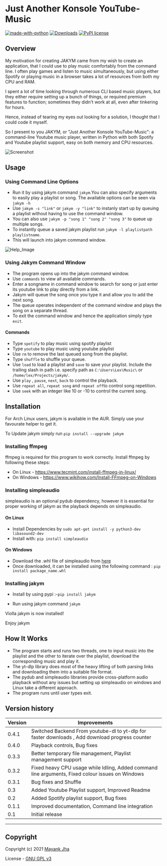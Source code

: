 # Just Another Konsole YouTube-Music

[![made-with-python](https://img.shields.io/badge/Made%20with-Python-1f425f.svg)](https://www.python.org/) [![Downloads](https://static.pepy.tech/personalized-badge/jakym?period=total&units=international_system&left_color=blue&right_color=lightgrey&left_text=Total+Installs)](https://pepy.tech/project/jakym) [![PyPI license](https://img.shields.io/pypi/l/jakym?color=blue&style=plastic)](https://pypi.python.org/pypi/jakym/)

## Overview

My motivation for creating JAKYM came from my wish to create an application, that I could use to play music comfortably from the command line. I often play games and listen to music simultaneously, but using either Spotify or playing music in a browser takes a lot of resources from both my CPU and RAM.

I spent a lot of time looking through numerous CLI based music players, but they either require setting up a bunch of things, or required premium features to function; sometimes they didn't work at all, even after tinkering for hours.

Hence, instead of tearing my eyes out looking for a solution, I thought that I could code it myself.

So I present to you JAKYM, or "Just Another Konsole YouTube-Music": a command-line Youtube music player, written in Python with both Spotify and Youtube playlist support, easy on both memory and CPU resources.

![Screenshot](https://raw.githubusercontent.com/themayankjha/JAKYM/master/img/screenshot.gif "screenshot")

## Usage

### Using Command Line Options

- Run it by using jakym command ``` jakym ```.You can also specify arguments to easily play a playlist or song. The available options can be seen via ```jakym -h```
- Use ```jakym -s "link"``` or ```jakym -y "link"``` to instanly start up by queuing a playlist without having to use the command window.
- You can also use ```jakym -p "song 1" "song 2" "song 3"``` to queue up multiple songs.
- To instantly queue a saved jakym playlist run ```jakym -l playlistpath playlistname```.
- This will launch into jakym command window.

![Help_Image](https://raw.githubusercontent.com/themayankjha/JAKYM/master/img/help.png "screenshot")

### Using Jakym Command Window

- The program opens up into the jakym command window.
- Use ```commands``` to view all available commands.
- Enter a songname in command window to search for song or just enter its youtube link to play directly from a link.
- Jakym will queue the song once you type it and allow you to add the next song.
- The queue operates independent of the command window and plays the song on a separate thread.
- To exit the command window and hence the application simply type ```exit```.

#### Commands

- Type ```spotify``` to play music using spotify playlist
- Type ```youtube``` to play music using youtube playlist
- Use ```rm``` to remove the last queued song from the playlist.
- Type ```shuffle``` to shuffle your queue.
- Use ```load``` to load a playlist and ```save``` to save your playlist. Include the trailing slash in path i.e. specify path as ```C:\Users\Lex\Music\``` or ```/home/lex/Projects/jakym/```.
- Use ```play``` , ```pause```, ```next```, ```back``` to control the playback.
- Use ```repeat all```, ```repeat song``` and ```repeat off```to control song repetition.
- Use ```seek``` with an integer like 10 or -10 to control the current song.

## Installation

For Arch Linux users, jakym is available in the AUR. Simply use your favourate helper to get it.

To Update jakym simply run ```pip install --upgrade jakym```

### Installing ffmpeg

ffmpeg is required for this program to work correctly. Install ffmpeg by following these steps:

- On Linux - <https://www.tecmint.com/install-ffmpeg-in-linux/>
- On Windows - <https://www.wikihow.com/Install-FFmpeg-on-Windows>

### Installing simpleaudio

simpleaudio is an optional pydub dependency, however it is essential for proper working of jakym as the playback depends on simpleaudio.

#### On Linux

- Install Dependencies by ```sudo apt-get install -y python3-dev libasound2-dev```
- Install with: ```pip install simpleaudio```

#### On Windows

- Download the .whl file of simpleaudio from [here](https://www.lfd.uci.edu/~gohlke/pythonlibs/#simpleaudio)
- Once downloaded, it can be installed using the following command : ```pip install package_name.whl```

### Installing jakym

- Install by using pypi :-``` pip install jakym ```

- Run using jakym command ``` jakym ```

Violla jakym is now installed!

Enjoy jakym

## How It Works

- The program starts and runs two threads, one to input music into the playlist and the other to iterate over the playlist, download the corresponding music and play it.
- The yt-dlp library does most of the heavy lifting of both parsing links and downloading them into a suitable file format.
- The pydub and simpleaudio libraries provide cross-platform audio playback without any issues but setting up simpleaudio on windows and Linux take a different approach.
- The program runs until user types exit.

## Version history

| Version     | Improvements    |
| ----------- | ------------------    |
| 0.4.1        | Switched Backend From youtube-dl to yt-dlp for faster downloads , Add download progress counter|
| 0.4.0       | Playback controls, Bug fixes    |
| 0.3.3       | Better temporary file management, Playlist management support |
| 0.3.2       | Fixed heavy CPU usage while Idling, Added command line arguments, Fixed colour issues on Windows |
| 0.3.1       | Bug fixes and Shuffle |
| 0.3         | Added Youtube Playlist support, Improved Readme |
| 0.2         | Added Spotify playlist support, Bug fixes |
| 0.1.1       | Improved documentation, Command line integration |
| 0.1         | Initial release |

---

## Copyright

Copyright (c) 2021 [Mayank Jha](https://github.com/themayankjha)

License - [GNU GPL v3](LICENSE)
